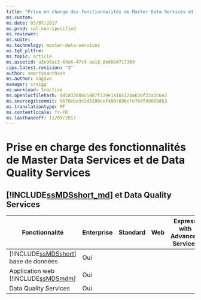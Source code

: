 ```yaml
---
title: "Prise en charge des fonctionnalités de Master Data Services et de Data Quality Services| Microsoft Docs"
ms.custom: 
ms.date: 03/07/2017
ms.prod: sql-non-specified
ms.reviewer: 
ms.suite: 
ms.technology: master-data-services
ms.tgt_pltfrm: 
ms.topic: article
ms.assetid: a3e90ac3-69a6-47c9-aa18-8e9084717369
caps.latest.revision: "3"
author: smartysanthosh
ms.author: nagavo
manager: craigg
ms.workload: Inactive
ms.openlocfilehash: 445d33886c5487f329e1a16512aa636f23a3c6e2
ms.sourcegitcommit: 9678eba3c2d3100cef408c69bcfe76df49803d63
ms.translationtype: MT
ms.contentlocale: fr-FR
ms.lasthandoff: 11/09/2017
---
```

# <a name="master-data-services-and-data-quality-services-features-support"></a>Prise en charge des fonctionnalités de Master Data Services et de Data Quality Services

## <a name="includessmdsshortmdincludesssmdsshort-mdmd-and-data-quality-services"></a>[!INCLUDE[ssMDSshort_md](../includes/ssmdsshort-md.md)] et Data Quality Services
|Fonctionnalité|Enterprise|Standard|Web|Express with Advanced Services|Express with Tools|Express|Développeur|  
|-------------|----------------|--------------|---------|------------------------------------|------------------------|-------------|---------------|  
|[!INCLUDE[ssMDSshort](../includes/ssmdsshort-md.md)] base de données|Oui||||||Oui|  
|Application web [!INCLUDE[ssMDSmdm](../includes/ssmdsmdm-md.md)]|Oui||||||Oui|  
|Data Quality Services|Oui||||||Oui|  




